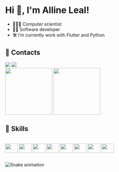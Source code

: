 # Hi 👋, I'm Alline Leal!

- 👩🏻‍🔬 Computer scientist
- 👩‍💻 Software developer
- 🛠️ I’m currently work with Flutter and Python

## 📂 Contacts
 <div>
      <a href="https://www.instagram.com/allineleall/" target="_blank"><img src="https://img.shields.io/badge/-Instagram-%23E4405F?style=for-the-badge&logo=instagram&logoColor=white" target="_blank"></a> 
  <a href="https://www.linkedin.com/in/allineleal/" target="_blank"><img src="https://img.shields.io/badge/-LinkedIn-%230077B5?style=for-the-badge&logo=linkedin&logoColor=white" target="_blank"></a> 
    </div>
<div >
  
  <img height="150" src="https://github-readme-stats.vercel.app/api?username=allineleal&show_icons=true&theme=merko&include_all_commits=true&count_private=true&title_color=FFF188&icon_color=FFF188&text_color=FFBF89&bg_color=484848&hide=contribs,prs"/>
     <img height="150" src="https://media.discordapp.net/attachments/920317221316747296/958897058717245470/download20220303215927.png"/>
</div>
 
 ## 📂 Skills
    
<div style="display: inline_block"><br>
<img align="center" height="30" width="40" src="https://cdn.jsdelivr.net/gh/devicons/devicon/icons/androidstudio/androidstudio-original.svg" />
<img align="center" height="30" width="40"  src="https://cdn.jsdelivr.net/gh/devicons/devicon/icons/c/c-original.svg" />
<img align="center" height="30" width="40"  src="https://cdn.jsdelivr.net/gh/devicons/devicon/icons/flutter/flutter-original.svg" />
<img align="center" height="30" width="40"  src="https://cdn.jsdelivr.net/gh/devicons/devicon/icons/linux/linux-original.svg"/>
<img align="center" height="30" width="40"  src="https://cdn.jsdelivr.net/gh/devicons/devicon/icons/mongodb/mongodb-original.svg" />
<img align="center" height="30" width="40"  src="https://cdn.jsdelivr.net/gh/devicons/devicon/icons/python/python-original.svg" />
<img align="center" height="30" width="40"  src="https://cdn.jsdelivr.net/gh/devicons/devicon/icons/java/java-original.svg" />
<img align="center" height="30" width="40"  src="https://cdn.jsdelivr.net/gh/devicons/devicon/icons/dart/dart-original.svg" />
</div>
  
  ##
  
   ![Snake animation](https://github.com/allineleal/allineleal/blob/output/github-contribution-grid-snake.svg)
  

 


 
